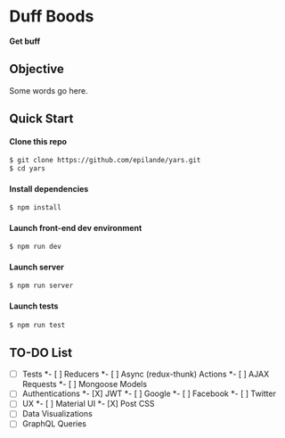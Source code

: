 # Duff Boods
**Get buff**

## Objective
Some words go here.


## Quick Start

#### Clone this repo

```bash
$ git clone https://github.com/epilande/yars.git
$ cd yars
```

#### Install dependencies

```bash
$ npm install
```

#### Launch front-end dev environment

```bash
$ npm run dev
```

#### Launch server

```bash
$ npm run server
```

#### Launch tests

```bash
$ npm run test
```

## TO-DO List
- [ ] Tests
*- [ ] Reducers
*- [ ] Async (redux-thunk) Actions
*- [ ] AJAX Requests
*- [ ] Mongoose Models
- [ ] Authentications
*- [X] JWT
*- [ ] Google
*- [ ] Facebook
*- [ ] Twitter
- [ ] UX
*- [ ] Material UI
*- [X] Post CSS
- [ ] Data Visualizations
- [ ] GraphQL Queries